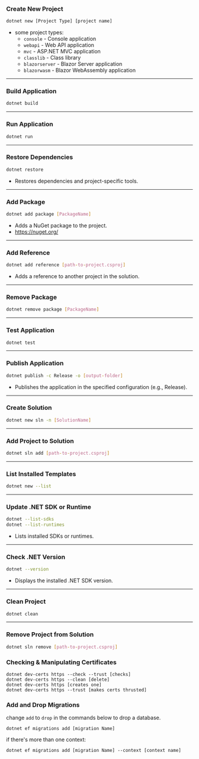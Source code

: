 ### Create New Project

```bash
dotnet new [Project Type] [project name]
```

- some project types:
  - `console` - Console application
  - `webapi` - Web API application
  - `mvc` - ASP.NET MVC application
  - `classlib` - Class library
  - `blazorserver` - Blazor Server application
  - `blazorwasm` - Blazor WebAssembly application

---

### Build Application

```bash
dotnet build
```

---

### Run Application

```bash
dotnet run
```

---

### Restore Dependencies

```bash
dotnet restore
```

- Restores dependencies and project-specific tools.

---

### Add Package

```bash
dotnet add package [PackageName]
```

- Adds a NuGet package to the project.
- https://nuget.org/

---

### Add Reference

```bash
dotnet add reference [path-to-project.csproj]
```

- Adds a reference to another project in the solution.

---

### Remove Package

```bash
dotnet remove package [PackageName]
```

---

### Test Application

```bash
dotnet test
```

---

### Publish Application

```bash
dotnet publish -c Release -o [output-folder]
```

- Publishes the application in the specified configuration (e.g., Release).

---

### Create Solution

```bash
dotnet new sln -n [SolutionName]
```

---

### Add Project to Solution

```bash
dotnet sln add [path-to-project.csproj]
```

---

### List Installed Templates

```bash
dotnet new --list
```

---

### Update .NET SDK or Runtime

```bash
dotnet --list-sdks
dotnet --list-runtimes
```

- Lists installed SDKs or runtimes.

---

### Check .NET Version

```bash
dotnet --version
```

- Displays the installed .NET SDK version.

---

### Clean Project

```bash
dotnet clean
```

---

### Remove Project from Solution

```bash
dotnet sln remove [path-to-project.csproj]
```

### Checking & Manipulating Certificates

```
dotnet dev-certs https --check --trust [checks]
dotnet dev-certs https --clean [delete]
dotnet dev-certs https [creates one]
dotnet dev-certs https --trust [makes certs thrusted]

```

### Add and Drop Migrations

change `add` to `drop` in the commands below to drop a database.

```
dotnet ef migrations add [migration Name]
```

if there's more than one context:

```
dotnet ef migrations add [migration Name] --context [context name]
```
